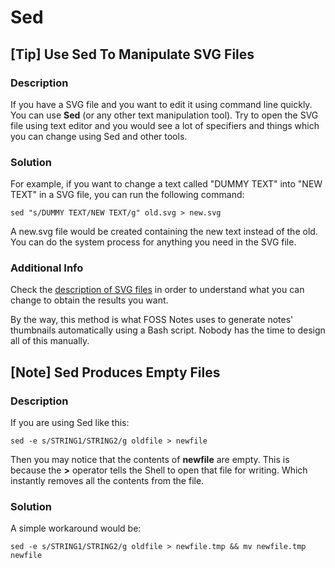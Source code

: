 # Sed

## [Tip] Use Sed To Manipulate SVG Files

### Description

If you have a SVG file and you want to edit it using command line quickly. You can use **Sed** (or any other text manipulation tool). Try to open the SVG file using text editor and you would see a lot of specifiers and things which you can change using Sed and other tools.

### Solution

For example, if you want to change a text called "DUMMY TEXT" into "NEW TEXT" in a SVG file, you can run the following command:

    sed "s/DUMMY TEXT/NEW TEXT/g" old.svg > new.svg

A new.svg file would be created containing the new text instead of the old. You can do the system process for anything you need in the SVG file.

### Additional Info

Check the [description of SVG files](https://inkscape.org/en/develop/about-svg/) in order to understand what you can change to obtain the results you want.

By the way, this method is what FOSS Notes uses to generate notes' thumbnails automatically using a Bash script. Nobody has the time to design all of this manually.


## [Note] Sed Produces Empty Files

### Description

If you are using Sed like this:

    sed -e s/STRING1/STRING2/g oldfile > newfile

Then you may notice that the contents of **newfile** are empty. This is because the **>** operator tells the Shell to open that file for writing. Which instantly removes all the contents from the file.

### Solution

A simple workaround would be:

    sed -e s/STRING1/STRING2/g oldfile > newfile.tmp && mv newfile.tmp newfile


